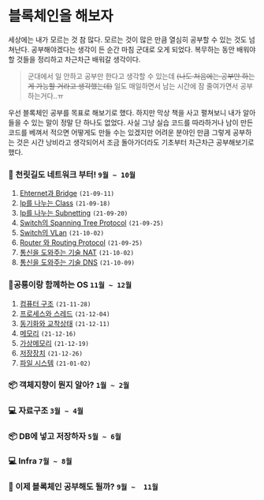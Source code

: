 # 블록체인을 해보자

세상에는 내가 모르는 것 참 많다. 모르는 것이 많은 만큼 열심히 공부할 수 있는 것도 넘쳐난다. 공부해야겠다는 생각이 든 순간 마침 군대로 오게 되었다. 복무하는 동안 배워야 할 것들을 정리하고 차근차근 배워갈 생각이다. 

> 군대에서 일 안하고 공부만 한다고 생각할 수 있는데 ~~(나도 처음에는 공부만 하는게 가능할 거라고 생각했는데)~~ 일도 매일하면서 남는 시간에 잠 줄여가면서 공부하는거다..ㅠ

우선 블록체인 공부를 목표로 해보기로 했다. 하지만 막상 책을 사고 펼쳐보니 내가 알아들을 수 있는 말이 정말 단 하나도 없었다. 
사실 그냥 실습 코드를 따라하거나 남이 만든 코드를 베껴서 적으면 어떻게도 만들 수는 있겠지만 어려운 분야인 만큼 그렇게 공부하는 것은 시간 낭비라고 생각되어서
조금 돌아가더라도 기초부터 차근차근 공부해보기로 했다.

### :checkered_flag:  천릿길도 네트워크 부터! `9월 ~ 10월` 
1. [Ehternet과 Bridge](./posting/network/1-ethernet.md) `(21-09-11)`
2. [Ip를 나누는 Class](./posting/network/2-ip.md) `(21-09-18)`
3. [Ip를 나누는 Subnetting](./posting/network/3-subnet.md) `(21-09-20)`
4. [Switch의 Spanning Tree Protocol](./posting/network/4-stp.md) `(21-09-25)`
5. [Switch의 VLan](./posting/network/5-vlan.md) `(21-10-02)`
6. [Router 와 Routing Protocol](./posting/network/6-router.md) `(21-09-25)`
7. [통신을 도와주는 기술 NAT](./posting/network/7-nat.md) `(21-10-02)`
8. [통신을 도와주는 기술 DNS](./posting/network/8-dns.md) `(21-10-09)`

### 🦕공룡이랑 함께하는 OS `11월 ~ 12월`

1. [컴퓨터 구조](./posting/os/1-computer.md) `(21-11-28)`
2. [프로세스와 스레드](./posting/os/2-process.md) `(21-12-04)`
3. [동기화와 교착상태](./posting/os/3.md) `(21-12-11)`
4. [메모리](./posting/os/4-memory.md) `(21-12-16)`
5. [가상메모리](./posting/os/4-memory.md) `(21-12-19)`
5. [저장장치](./posting/os/4-memory.md) `(21-12-26)`
7. [파일 시스템](./posting/os/5-file.md) `(21-01-02)`

### 📦 객체지향이 뭔지 알아? `1월 ~ 2월`

### :computer: 자료구조 `3월 ~ 4월`

### 📦 DB에 넣고 저장하자 `5월 ~ 6월`

### :computer: Infra `7월 ~ 8월`

### :pray: 이제 블록체인 공부해도 될까? `9월 ~  11월`
